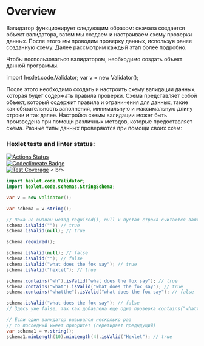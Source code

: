 # Overview
Валидатор функционирует следующим образом: сначала создается объект валидатора, затем мы создаем и настраиваем схему проверки данных. После этого мы проводим проверку данных, используя ранее созданную схему. Далее рассмотрим каждый этап более подробно.

Чтобы воспользоваться валидатором, необходимо создать объект данной программы.

import hexlet.code.Validator;
var v = new Validator();

После этого необходимо создать и настроить схему валидации данных, которая будет содержать правила проверки. Схема представляет собой объект, который содержит правила и ограничения для данных, такие как обязательность заполнения, минимальную и максимальную длину строки и так далее. Настройка схемы валидации может быть произведена при помощи различных методов, которые предоставляет схема. Разные типы данных проверяются при помощи своих схем:


### Hexlet tests and linter status:
[![Actions Status](https://github.com/EugeneViktP/java-project-78/actions/workflows/hexlet-check.yml/badge.svg)](https://github.com/EugeneViktP/java-project-78/actions) <br>
[![Codeclimeate Badge](https://api.codeclimate.com/v1/badges/1b020edefd4cbc4bf1cd/maintainability)](https://codeclimate.com/github/EugeneViktP/java-project-78/maintainability)
<br>
[![Test Coverage](https://api.codeclimate.com/v1/badges/1b020edefd4cbc4bf1cd/test_coverage)](https://codeclimate.com/github/EugeneViktP/java-project-78/test_coverage)
< br>
```java
import hexlet.code.Validator;
import hexlet.code.schemas.StringSchema;

var v = new Validator();

var schema = v.string();

// Пока не вызван метод required(), null и пустая строка считаются валидным
schema.isValid(""); // true
schema.isValid(null); // true

schema.required();

schema.isValid(null); // false
schema.isValid(""); // false
schema.isValid("what does the fox say"); // true
schema.isValid("hexlet"); // true

schema.contains("wh").isValid("what does the fox say"); // true
schema.contains("what").isValid("what does the fox say"); // true
schema.contains("whatthe").isValid("what does the fox say"); // false

schema.isValid("what does the fox say"); // false
// Здесь уже false, так как добавлена еще одна проверка contains("whatthe")

// Если один валидатор вызывался несколько раз
// то последний имеет приоритет (перетирает предыдущий)
var schema1 = v.string();
schema1.minLength(10).minLength(4).isValid("Hexlet"); // true
```
